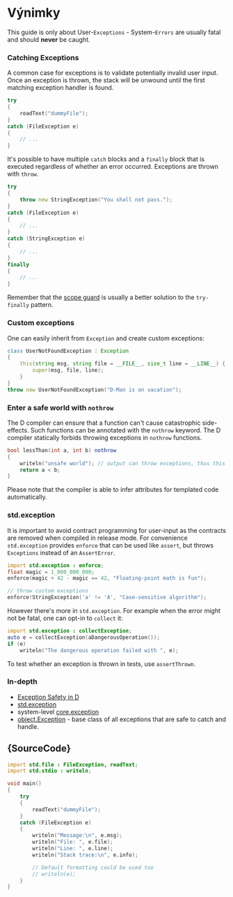 # Výnimky

This guide is only about User-`Exceptions` - System-`Errors` are usually fatal
and should __never__ be caught.

### Catching Exceptions

A common case for exceptions is to validate potentially invalid user input.
Once an exception is thrown, the stack will be unwound until the first matching exception
handler is found.

```d
try
{
    readText("dummyFile");
}
catch (FileException e)
{
    // ...
}
```

It's possible to have multiple `catch` blocks and a `finally` block that is executed
regardless of whether an error occurred. Exceptions are thrown with `throw`.

```d
try
{
    throw new StringException("You shall not pass.");
}
catch (FileException e)
{
    // ...
}
catch (StringException e)
{
    // ...
}
finally
{
    // ...
}
```

Remember that the [scope guard](gems/scope-guards) is usually a better solution to the `try-finally`
pattern.

### Custom exceptions

One can easily inherit from `Exception` and create custom exceptions:

```d
class UserNotFoundException : Exception
{
    this(string msg, string file = __FILE__, size_t line = __LINE__) {
        super(msg, file, line);
    }
}
throw new UserNotFoundException("D-Man is on vacation");
```

### Enter a safe world with `nothrow`

The D compiler can ensure that a function can't cause catastrophic side-effects.
Such functions can be annotated with the `nothrow` keyword. The D compiler
statically forbids throwing exceptions in `nothrow` functions.

```d
bool lessThan(int a, int b) nothrow
{
    writeln("unsafe world"); // output can throw exceptions, thus this is forbidden
    return a < b;
}
```

Please note that the compiler is able to infer attributes for templated code
automatically.

### std.exception

It is important to avoid contract programming for user-input as the contracts
are removed when compiled in release mode. For convenience `std.exception` provides
`enforce` that can be used like `assert`, but throws `Exceptions`
instead of an `AssertError`.

```d
import std.exception : enforce;
float magic = 1_000_000_000;
enforce(magic + 42 - magic == 42, "Floating-point math is fun");

// throw custom exceptions
enforce!StringException('a' != 'A', "Case-sensitive algorithm");
```

However there's more in `std.exception`. For example when the error might not be
fatal, one can opt-in to `collect` it:

```d
import std.exception : collectException;
auto e = collectException(aDangerousOperation());
if (e)
    writeln("The dangerous operation failed with ", e);
```

To test whether an exception is thrown in tests, use `assertThrown`.

### In-depth

- [Exception Safety in D](https://dlang.org/exception-safe.html)
- [std.exception](https://dlang.org/phobos/std_exception.html)
- system-level [core.exception](https://dlang.org/phobos/core_exception.html)
- [object.Exception](https://dlang.org/library/object/exception.html) - base class of all exceptions that are safe to catch and handle.

## {SourceCode}

```d
import std.file : FileException, readText;
import std.stdio : writeln;

void main()
{
    try
    {
        readText("dummyFile");
    }
    catch (FileException e)
    {
		writeln("Message:\n", e.msg);
		writeln("File: ", e.file);
		writeln("Line: ", e.line);
		writeln("Stack trace:\n", e.info);

		// Default formatting could be used too
		// writeln(e);
    }
}
```

